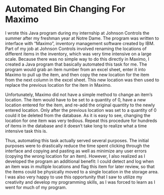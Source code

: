 # Automated Bin Changing For Maximo

I wrote this Java program during my internship at Johnson Controls the summer after my freshman year at Notre Dame. The program was written to interface with “Maximo”, inventory management software created by IBM. Part of my job at Johnson Controls involved renaming the locations of different items in the inventory, which was very time intensive on a large scale. Because there was no simple way to do this directly in Maximo, I created a Java program that basically automated this task for me. The program would grab an item number from an excel sheet, enter it into Maximo to pull up the item, and then copy the new location for the item from the next column in the excel sheet. This new location was then used to replace the previous location for the item in Maximo. 

Unfortunately, Maximo did not have a simple method to change an item’s location. The item would have to be set to a quantity of 0, have a new location entered for the item, and re-add the original quantity to the newly entered location. Only after the previous location was set to a quantity of 0 could it be deleted from the database. As it is easy to see, changing the location for one item was very tedious. Repeat this procedure for hundreds of items in the database and it doesn’t take long to realize what a time intensive task this is. 

Thus, automating this task actually served several purposes. The initial purposes were to drastically reduce the time spent clicking through the interface and copying and pasting as well as minimize any user errors (copying the wrong location for an item). However, I also realized as I developed the program an additional benefit: I could detect and log when an item was in multiple locations and flag this item for later review, so that the items could be physically moved to a single location in the storage area. I was also very happy to use this opportunity that I saw to utilize my creativity and develop my programming skills, as I was forced to learn as I went for much of my program. 
